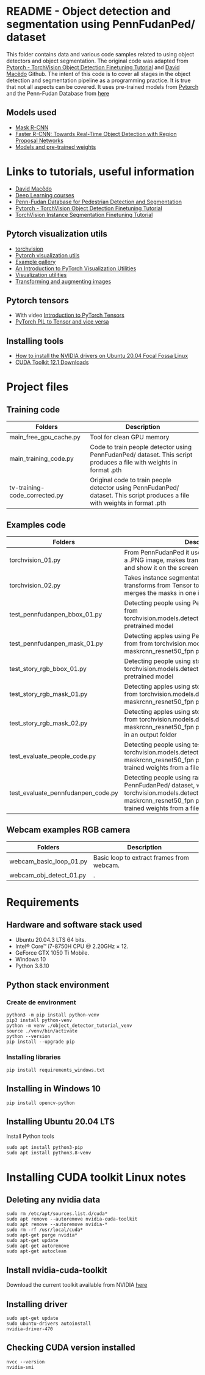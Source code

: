 # README - Object detection and segmentation using PennFudanPed/ dataset

This folder contains data and various code samples related to using object detectors and object segmentation. The
original code was adapted from [Pytorch - TorchVision Object Detection Finetuning Tutorial](http://pytorch.org/tutorials/intermediate/torchvision_tutorial.html) and [David Macêdo](https://github.com/dlmacedo) Github. The intent of this code is to cover all stages in the object
detection and segmentation pipeline as a programming practice. It is true that not all aspects can be covered.
It uses pre-trained models from [Pytorch](https://pytorch.org/) and the Penn-Fudan Database from [here](https://www.cis.upenn.edu/~jshi/ped_html/PennFudanPed.zip)

## Models used
* [Mask R-CNN](https://arxiv.org/abs/1703.06870)
* [Faster R-CNN: Towards Real-Time Object Detection with Region Proposal Networks](https://arxiv.org/abs/1506.01497)
* [Models and pre-trained weights](https://pytorch.org/vision/stable/models.html#models-and-pre-trained-weights)


# Links to tutorials, useful information
* [David Macêdo](https://github.com/dlmacedo)
* [Deep Learning courses](https://dlmacedo.com/courses/deeplearning/)
* [Penn-Fudan Database for Pedestrian Detection and Segmentation](https://www.cis.upenn.edu/~jshi/ped_html/)
* [Pytorch - TorchVision Object Detection Finetuning Tutorial](http://pytorch.org/tutorials/intermediate/torchvision_tutorial.html)
* [TorchVision Instance Segmentation Finetuning Tutorial](https://colab.research.google.com/github/dlmacedo/starter-academic/blob/master/content/courses/deeplearning/notebooks/pytorch/torchvision_finetuning_instance_segmentation.ipynb)

## Pytorch visualization utils
* [torchvision](https://github.com/pytorch/vision)
* [Pytorch visualization utils](https://pytorch.org/vision/stable/utils.html)
* [Example gallery](https://pytorch.org/vision/stable/auto_examples/index.html)
* [An Introduction to PyTorch Visualization Utilities](https://debuggercafe.com/an-introduction-to-pytorch-visualization-utilities/)
* [Visualization utilities](https://pytorch.org/vision/main/auto_examples/plot_visualization_utils.html)
* [Transforming and augmenting images](https://pytorch.org/vision/stable/transforms.html)

## Pytorch tensors
* With video [Introduction to PyTorch Tensors](https://pytorch.org/tutorials/beginner/introyt/tensors_deeper_tutorial.html)
* [PyTorch PIL to Tensor and vice versa](https://discuss.pytorch.org/t/pytorch-pil-to-tensor-and-vice-versa/6312)


## Installing tools
* [How to install the NVIDIA drivers on Ubuntu 20.04 Focal Fossa Linux](https://linuxconfig.org/how-to-install-the-nvidia-drivers-on-ubuntu-20-04-focal-fossa-linux)
* [CUDA Toolkit 12.1 Downloads](https://developer.nvidia.com/cuda-downloads?target_os=Linux&target_arch=x86_64&Distribution=Ubuntu&target_version=20.04&target_type=deb_local)


# Project files

## Training code

| Folders                    | Description            |
|---------------------------|-------------------------|
| main_free_gpu_cache.py | Tool for clean GPU memory |
| main_training_code.py | Code to train people detector using PennFudanPed/ dataset. This script produces a file with weights in format .pth |
| tv-training-code_corrected.py | Original code to train people detector using PennFudanPed/ dataset. This script produces a file with weights in format .pth |

## Examples code

| Folders                    | Description            |
|---------------------------|-------------------------|
| torchvision_01.py | From PennFudanPed it uses torchvision library to read a .PNG image, makes transformations using GPU/CPU and show it on the screen. |
| torchvision_02.py | Takes instance segmentation mask images, transforms from Tensor to Pillow image, after it merges the masks in one image. |
| test_pennfudanpen_bbox_01.py | Detecting people using PennFudanPed/ dataset with from torchvision.models.detection.fasterrcnn_resnet50_fpn pretrained model |
| test_pennfudanpen_mask_01.py | Detecting apples using PennFudanPed/ dataset with from from torchvision.models.detection import maskrcnn_resnet50_fpn pretrained model |
| test_story_rgb_bbox_01.py | Detecting people using story_rgb/ dataset with from torchvision.models.detection.fasterrcnn_resnet50_fpn pretrained model |
| test_story_rgb_mask_01.py | Detecting apples using story_rgb/ dataset with from from torchvision.models.detection import maskrcnn_resnet50_fpn pretrained model |
| test_story_rgb_mask_02.py | Detecting apples using story_rgb/ dataset with from from torchvision.models.detection import maskrcnn_resnet50_fpn pretrained model  saving data in an output folder|
| test_evaluate_people_code.py | Detecting people using test images torchvision.models.detection import maskrcnn_resnet50_fpn pretrained model and load trained weights from a file .pth |
| test_evaluate_pennfudanpen_code.py | Detecting people using random images from PennFudanPed/ dataset, with torchvision.models.detection import maskrcnn_resnet50_fpn pretrained model and load trained weights from a file .pth |


## Webcam examples RGB camera

| Folders                    | Description            |
|---------------------------|-------------------------|
| webcam_basic_loop_01.py | Basic loop to extract frames from webcam. |
| webcam_obj_detect_01.py | . |

# Requirements

## Hardware and software stack used

* Ubuntu 20.04.3 LTS 64 bits.
* Intel® Core™ i7-8750H CPU @ 2.20GHz × 12.
* GeForce GTX 1050 Ti Mobile.
* Windows 10
* Python 3.8.10

## Python stack environment

### Create de environment

```
python3 -m pip install python-venv
pip3 install python-venv
python -m venv ./object_detector_tutorial_venv
source ./venv/bin/activate
python --version
pip install --upgrade pip
```

### Installing libraries

```
pip install requirements_windows.txt
```

## Installing in Windows 10

```
pip install opencv-python
```

## Installing Ubuntu 20.04 LTS

Install Python tools

```
sudo apt install python3-pip
sudo apt install python3.8-venv
```

# Installing CUDA toolkit Linux notes

## Deleting any nvidia data

```
sudo rm /etc/apt/sources.list.d/cuda*
sudo apt remove --autoremove nvidia-cuda-toolkit
sudo apt remove --autoremove nvidia-*
sudo rm -rf /usr/local/cuda*
sudo apt-get purge nvidia*
sudo apt-get update
sudo apt-get autoremove
sudo apt-get autoclean
```

## Install nvidia-cuda-toolkit

Download the current toolkit available from
NVIDIA [here](https://developer.nvidia.com/cuda-downloads?target_os=Linux&target_arch=x86_64&Distribution=Ubuntu&target_version=20.04&target_type=deb_local)

## Installing driver

```
sudo apt-get update
sudo ubuntu-drivers autoinstall
nvidia-driver-470
```

## Checking CUDA version installed

```
nvcc --version
nvidia-smi
```


